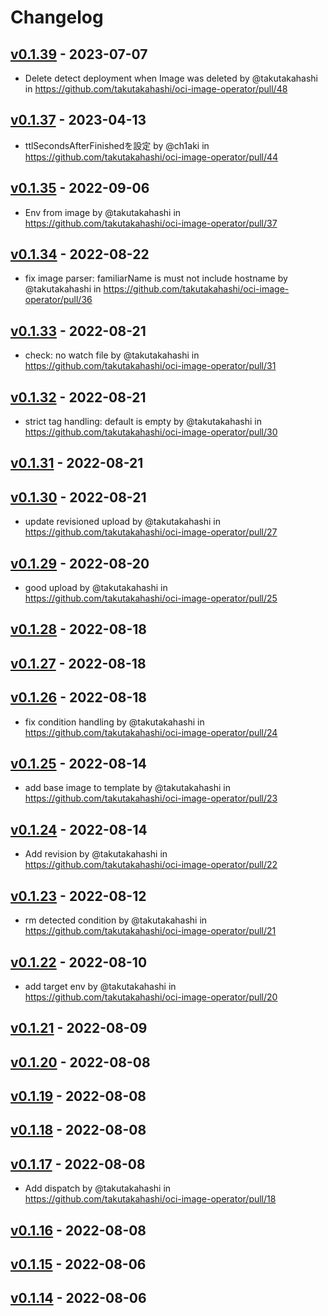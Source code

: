 # Changelog

## [v0.1.39](https://github.com/takutakahashi/oci-image-operator/compare/v0.1.38...v0.1.39) - 2023-07-07
- Delete detect deployment when Image was deleted by @takutakahashi in https://github.com/takutakahashi/oci-image-operator/pull/48

## [v0.1.37](https://github.com/takutakahashi/oci-image-operator/compare/v0.1.36...v0.1.37) - 2023-04-13
- ttlSecondsAfterFinishedを設定 by @ch1aki in https://github.com/takutakahashi/oci-image-operator/pull/44

## [v0.1.35](https://github.com/takutakahashi/oci-image-operator/compare/v0.1.34...v0.1.35) - 2022-09-06
- Env from image by @takutakahashi in https://github.com/takutakahashi/oci-image-operator/pull/37

## [v0.1.34](https://github.com/takutakahashi/oci-image-operator/compare/v0.1.33...v0.1.34) - 2022-08-22
- fix image parser: familiarName is must not include hostname by @takutakahashi in https://github.com/takutakahashi/oci-image-operator/pull/36

## [v0.1.33](https://github.com/takutakahashi/oci-image-operator/compare/v0.1.32...v0.1.33) - 2022-08-21
- check: no watch file by @takutakahashi in https://github.com/takutakahashi/oci-image-operator/pull/31

## [v0.1.32](https://github.com/takutakahashi/oci-image-operator/compare/v0.1.31...v0.1.32) - 2022-08-21
- strict tag handling: default is empty by @takutakahashi in https://github.com/takutakahashi/oci-image-operator/pull/30

## [v0.1.31](https://github.com/takutakahashi/oci-image-operator/compare/v0.1.30...v0.1.31) - 2022-08-21

## [v0.1.30](https://github.com/takutakahashi/oci-image-operator/compare/v0.1.29...v0.1.30) - 2022-08-21
- update revisioned upload by @takutakahashi in https://github.com/takutakahashi/oci-image-operator/pull/27

## [v0.1.29](https://github.com/takutakahashi/oci-image-operator/compare/v0.1.28...v0.1.29) - 2022-08-20
- good upload by @takutakahashi in https://github.com/takutakahashi/oci-image-operator/pull/25

## [v0.1.28](https://github.com/takutakahashi/oci-image-operator/compare/v0.1.27...v0.1.28) - 2022-08-18

## [v0.1.27](https://github.com/takutakahashi/oci-image-operator/compare/v0.1.26...v0.1.27) - 2022-08-18

## [v0.1.26](https://github.com/takutakahashi/oci-image-operator/compare/v0.1.25...v0.1.26) - 2022-08-18
- fix condition handling by @takutakahashi in https://github.com/takutakahashi/oci-image-operator/pull/24

## [v0.1.25](https://github.com/takutakahashi/oci-image-operator/compare/v0.1.24...v0.1.25) - 2022-08-14
- add base image to template by @takutakahashi in https://github.com/takutakahashi/oci-image-operator/pull/23

## [v0.1.24](https://github.com/takutakahashi/oci-image-operator/compare/v0.1.23...v0.1.24) - 2022-08-14
- Add revision by @takutakahashi in https://github.com/takutakahashi/oci-image-operator/pull/22

## [v0.1.23](https://github.com/takutakahashi/oci-image-operator/compare/v0.1.22...v0.1.23) - 2022-08-12
- rm  detected condition by @takutakahashi in https://github.com/takutakahashi/oci-image-operator/pull/21

## [v0.1.22](https://github.com/takutakahashi/oci-image-operator/compare/v0.1.21...v0.1.22) - 2022-08-10
- add target env by @takutakahashi in https://github.com/takutakahashi/oci-image-operator/pull/20

## [v0.1.21](https://github.com/takutakahashi/oci-image-operator/compare/v0.1.20...v0.1.21) - 2022-08-09

## [v0.1.20](https://github.com/takutakahashi/oci-image-operator/compare/v0.1.19...v0.1.20) - 2022-08-08

## [v0.1.19](https://github.com/takutakahashi/oci-image-operator/compare/v0.1.18...v0.1.19) - 2022-08-08

## [v0.1.18](https://github.com/takutakahashi/oci-image-operator/compare/v0.1.17...v0.1.18) - 2022-08-08

## [v0.1.17](https://github.com/takutakahashi/oci-image-operator/compare/v0.1.16...v0.1.17) - 2022-08-08
- Add dispatch by @takutakahashi in https://github.com/takutakahashi/oci-image-operator/pull/18

## [v0.1.16](https://github.com/takutakahashi/oci-image-operator/compare/v0.1.15...v0.1.16) - 2022-08-08

## [v0.1.15](https://github.com/takutakahashi/oci-image-operator/compare/v0.1.14...v0.1.15) - 2022-08-06

## [v0.1.14](https://github.com/takutakahashi/oci-image-operator/compare/v0.1.13...v0.1.14) - 2022-08-06
